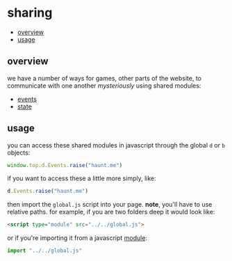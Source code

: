 sharing
=========

- [overview](#overview)
- [usage](#usage)

overview
--------

we have a number of ways for games, other parts of the website, to communicate with one another *mysteriously* using shared modules:

- [events](./Events.md)
- [state](./State.md)

usage
-----

you can access these shared modules in javascript through the global `d` or `b` objects:

```js
window.top.d.Events.raise("haunt.me")
```

if you want to access these a little more simply, like:

```js
d.Events.raise("haunt.me")
```

then import the `global.js` script into your page. **note**, you'll have to use relative paths. for example, if you are two folders deep it would look like:

```html
<script type="module" src="../../global.js">
```

or if you're importing it from a javascript [module](https://developer.mozilla.org/en-US/docs/Web/JavaScript/Guide/Modules):

```js
import "../../global.js"
```
